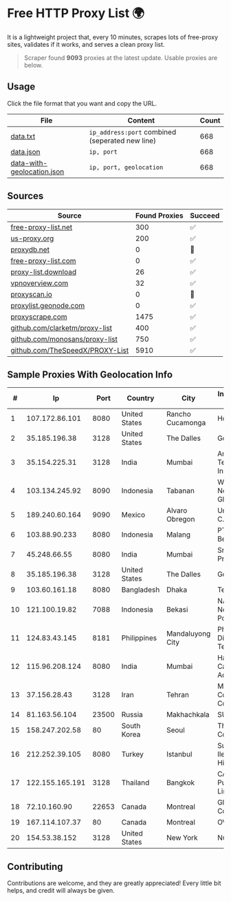 
# Free HTTP Proxy List 🌍

It is a lightweight project that, every 10 minutes, scrapes lots of free-proxy sites, validates if it works, and serves a clean proxy list.


> Scraper found **9093** proxies at the latest update. Usable proxies are below.

## Usage

Click the file format that you want and copy the URL.


|File|Content|Count|
|----|-------|-----|
|[data.txt](https://raw.githubusercontent.com/themiralay/Proxy-List-World/master/data.txt)|`ip_address:port` combined (seperated new line)|668|
|[data.json](https://raw.githubusercontent.com/themiralay/Proxy-List-World/master/data.json)|`ip, port`|668|
|[data-with-geolocation.json](https://raw.githubusercontent.com/themiralay/Proxy-List-World/master/data-with-geolocation.json)|`ip, port, geolocation`|668|

## Sources

|Source|Found Proxies|Succeed|
|------|-------------|-------|
|[free-proxy-list.net](https://free-proxy-list.net)|300|✅|
|[us-proxy.org](https://www.us-proxy.org)|200|✅|
|[proxydb.net](http://proxydb.net)|0|🚫|
|[free-proxy-list.com](https://free-proxy-list.com/?page=&port=&type%5B%5D=http&type%5B%5D=https&up_time=0&search=Search)|0|✅|
|[proxy-list.download](https://www.proxy-list.download/HTTP)|26|✅|
|[vpnoverview.com](https://vpnoverview.com/privacy/anonymous-browsing/free-proxy-servers)|32|✅|
|[proxyscan.io](https://www.proxyscan.io)|0|🚫|
|[proxylist.geonode.com](https://proxylist.geonode.com/api/proxy-list?limit=300&page=1&sort_by=lastChecked&sort_type=desc&protocols=http,https)|0|✅|
|[proxyscrape.com](https://api.proxyscrape.com/v2/?request=displayproxies&protocol=http&timeout=10000&country=all&ssl=all&anonymity=all)|1475|✅|
|[github.com/clarketm/proxy-list](https://raw.githubusercontent.com/clarketm/proxy-list/master/proxy-list-raw.txt)|400|✅|
|[github.com/monosans/proxy-list](https://raw.githubusercontent.com/monosans/proxy-list/main/proxies/http.txt)|750|✅|
|[github.com/TheSpeedX/PROXY-List](https://raw.githubusercontent.com/TheSpeedX/PROXY-List/master/http.txt)|5910|✅|


## Sample Proxies With Geolocation Info

|#|Ip|Port|Country|City|Internet Service Provider|
|-|--|----|-------|----|-------------------------|
|1|107.172.86.101|8080|United States|Rancho Cucamonga|HostPapa|
|2|35.185.196.38|3128|United States|The Dalles|Google LLC|
|3|35.154.225.31|3128|India|Mumbai|Amazon Technologies Inc.|
|4|103.134.245.92|8090|Indonesia|Tabanan|Wisuandha Network Globalindo|
|5|189.240.60.164|9090|Mexico|Alvaro Obregon|Uninet S.A. de C.V.|
|6|103.88.90.233|8080|Indonesia|Malang|PT Paket Switch Bersama|
|7|45.248.66.55|8080|India|Mumbai|Snet Networks Private Limited|
|8|35.185.196.38|3128|United States|The Dalles|Google LLC|
|9|103.60.161.18|8080|Bangladesh|Dhaka|Tetrasoft|
|10|121.100.19.82|7088|Indonesia|Bekasi|NAP.Net.id - Network Access Point|
|11|124.83.43.145|8181|Philippines|Mandaluyong City|Philippine Long Distance Telephone Co.|
|12|115.96.208.124|8080|India|Mumbai|Hathway IP over Cable Internet Access|
|13|37.156.28.43|3128|Iran|Tehran|Mobin Net Communication Company|
|14|81.163.56.104|23500|Russia|Makhachkala|SUBNET05|
|15|158.247.202.58|80|South Korea|Seoul|The Constant Company, LLC|
|16|212.252.39.105|8080|Turkey|Istanbul|Superonline Iletisim Hizmetleri A.S.|
|17|122.155.165.191|3128|Thailand|Bangkok|CAT Telecom Public Company Limited|
|18|72.10.160.90|22653|Canada|Montreal|GloboTech Communications|
|19|167.114.107.37|80|Canada|Montreal|OVH SAS|
|20|154.53.38.152|3128|United States|New York|Nubes, LLC|



## Contributing

Contributions are welcome, and they are greatly appreciated! Every
little bit helps, and credit will always be given.

